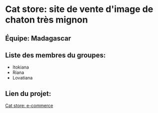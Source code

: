 # Cat store: site de vente d'image de chaton très mignon
## Équipe: Madagascar

## Liste des membres du groupes:
- Itokiana
- Riana
- Lovatiana

## Lien du projet:
[Cat store: e-commerce](https://radiant-crag-43298.herokuapp.com)